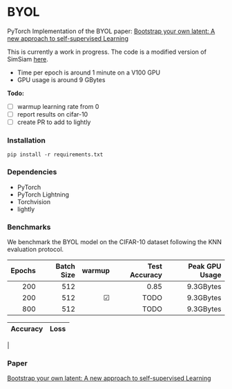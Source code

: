 # BYOL
PyTorch Implementation of the BYOL paper: [Bootstrap your own latent: A new approach to self-supervised Learning](https://arxiv.org/abs/2006.07733)


This is currently a work in progress. The code is a modified version of SimSiam [here](https://github.com/IgorSusmelj/simsiam-cifar10).

- Time per epoch is around 1 minute on a V100 GPU
- GPU usage is around 9 GBytes

**Todo:**

- [ ] warmup learning rate from 0
- [ ] report results on cifar-10
- [ ] create PR to add to lightly

### Installation
```
pip install -r requirements.txt
```

### Dependencies

- PyTorch
- PyTorch Lightning
- Torchvision
- lightly

### Benchmarks
We benchmark the BYOL model on the CIFAR-10 dataset following the KNN evaluation protocol.


Epochs | Batch Size | warmup | Test Accuracy | Peak GPU Usage
------:|---------:|------:|-------:|---------------:
200 | 512 | | 0.85 | 9.3GBytes
200 | 512 |&#x2611; | TODO | 9.3GBytes
800 | 512 |  | TODO | 9.3GBytes

Accuracy             |  Loss 
:-------------------------:|:-------------------------:
 |


### Paper

 [Bootstrap your own latent: A new approach to self-supervised Learning](https://arxiv.org/abs/2006.07733)
